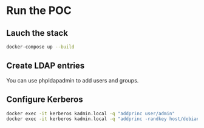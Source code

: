 # Run the POC

## Lauch the stack 

```bash
docker-compose up --build
```

## Create LDAP entries

You can use phpldapadmin to add users and groups.

## Configure Kerberos

```bash
docker exec -it kerberos kadmin.local -q "addprinc user/admin"
docker exec -it kerberos kadmin.local -q "addprinc -randkey host/debian-client.myorg.com"
```
